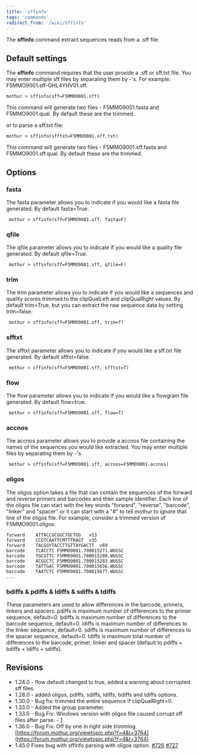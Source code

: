 ```yaml
---
title: 'sffinfo'
tags: 'commands'
redirect_from: '/wiki/Sffinfo'
---
```

The **sffinfo** command extract sequences reads from a .sff file.


## Default settings

The **sffinfo** command requires that the user provide a .sff or sff.txt
file. You may enter multiple sff files by separating them by -'s. For
example: F5MMO9001.sff-GHL4YHV01.sff.

    mothur > sffinfo(sff=F5MMO9001.sff)

This command will generate two files - F5MMO9001.fasta and
F5MMO9001.qual. By default these are the trimmed.

or to parse a sff.txt file:

    mothur > sffinfo(sfftxt=F5MMO9001.sff.txt)

This command will generate two files - F5MMO9001.sff.fasta and
F5MMO9001.sff.qual. By default these are the trimmed.

## Options

### fasta

The fasta parameter allows you to indicate if you would like a fasta
file generated. By default fasta=True.

     mothur > sffinfo(sff=F5MMO9001.sff, fasta=F)

### qfile

The qfile parameter allows you to indicate if you would like a quality
file generated. By default qfile=True.

     mothur > sffinfo(sff=F5MMO9001.sff, qfile=F)

### trim

The trim parameter allows you to indicate if you would like a sequences
and quality scores trimmed to the clipQualLeft and clipQualRight values.
By default trim=True, but you can extract the raw sequence data by
setting trim=false.

     mothur > sffinfo(sff=F5MMO9001.sff, trim=f)

### sfftxt

The sfftxt parameter allows you to indicate if you would like a sff.txt
file generated. By default sfftxt=false.

     mothur > sffinfo(sff=F5MMO9001.sff, sfftxt=T)

### flow

The flow parameter allows you to indicate if you would like a flowgram
file generated. By default flow=true.

     mothur > sffinfo(sff=F5MMO9001.sff, flow=T)

### accnos

The accnos parameter allows you to provide a accnos file containing the
names of the sequences you would like extracted. You may enter multiple
files by separating them by -'s.

     mothur > sffinfo(sff=F5MMO9001.sff, accnos=F5MMO9001.accnos)

### oligos

The oligos option takes a file that can contain the sequences of the
forward and reverse primers and barcodes and their sample identifier.
Each line of the oligos file can start with the key words "forward",
"reverse", "barcode", "linker" and "spacer" or it can start with
a "\#" to tell mothur to ignore that line of the oligos file. For
example, consider a trimmed version of F5MMO9001.oligos:

    forward    ATTACCGCGGCTGCTGG   v13
    forward    CCGTCAATTCMTTTRAGT  v35
    forward    TACGGYTACCTTGTTAYGACTT  v69
    barcode    TCACCTC F5MMO9001.700015271.WUGSC
    barcode    TGCGTTC F5MMO9001.700015280.WUGSC
    barcode    ACGGCTC F5MMO9001.700015283.WUGSC
    barcode    TATTGAC F5MMO9001.700015656.WUGSC
    barcode    TAATCTC F5MMO9001.700015677.WUGSC
    ...

### bdiffs & pdiffs & ldiffs & sdiffs & tdiffs

These parameters are used to allow differences in the barcode, primers,
linkers and spacers. pdiffs is maximum number of differences to the
primer sequence, default=0. bdiffs is maximum number of differences to
the barcode sequence, default=0. ldiffs is maximum number of differences
to the linker sequence, default=0. sdiffs is maximum number of
differences to the spacer sequence, default=0. tdiffs is maximum total
number of differences to the barcode, primer, linker and spacer (default
to pdiffs + bdiffs + ldiffs + sdiffs).

## Revisions

-   1.24.0 - flow default changed to true, added a warning about
    corrupted sff files.
-   1.28.0 - added oligos, pdiffs, sdiffs, ldiffs, bdiffs and tdiffs
    options.
-   1.30.0 - Bug fix: trimmed the entire sequence if clipQualRight=0.
-   1.33.0 - Added the group parameter.
-   1.33.0 - Bug Fix: Windows version with oligos file caused corrupt
    sff files after parse. -
    [1](https://forum.mothur.org/viewtopic.php?f=3&t=2555&p=7422#p7422)
-   1.36.0 - Bug Fix: Off by one in right side trimming.
    [https://forum.mothur.org/viewtopic.php?f=4&t=3764](https://forum.mothur.org/viewtopic.php?f=4&t=3764)
-   1.45.0 Fixes bug with sffinfo parsing with oligos option. [\#726](https://github.com/mothur/mothur/issues/726) [\#727](https://github.com/mothur/mothur/issues/727) 


